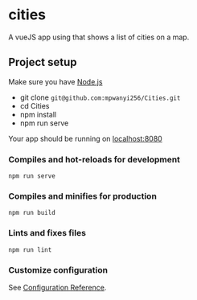 # cities
A vueJS app using that shows a list of cities on a map.

## Project setup
Make sure you have [Node.js](https://nodejs.org/en/)

- git clone `git@github.com:mpwanyi256/Cities.git`
- cd Cities
- npm install
- npm run serve

Your app should be running on [localhost:8080](http://localhost:8080/)

### Compiles and hot-reloads for development
```
npm run serve
```

### Compiles and minifies for production
```
npm run build
```

### Lints and fixes files
```
npm run lint
```

### Customize configuration
See [Configuration Reference](https://cli.vuejs.org/config/).
